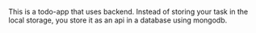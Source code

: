 This is a todo-app that uses backend. Instead of storing your task in the local storage, you store it as an api in a database using mongodb.
